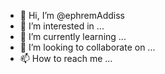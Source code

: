 - 👋 Hi, I’m @ephremAddiss
- 👀 I’m interested in ...
- 🌱 I’m currently learning ...
- 💞️ I’m looking to collaborate on ...
- 📫 How to reach me ...

<!---
ephremAddiss/ephremAddiss is a ✨ special ✨ repository because its `README.md` (this file) appears on your GitHub profile.
You can click the Preview link to take a look at your changes.
--->
